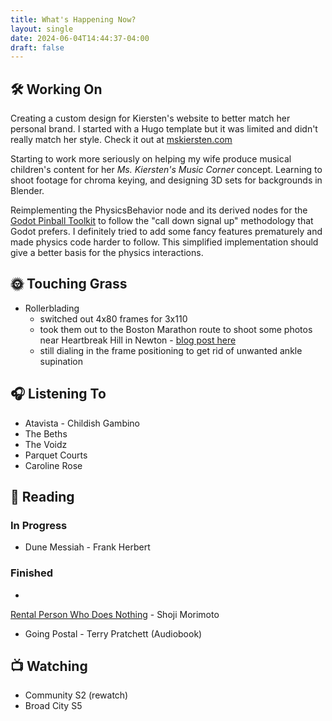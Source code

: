 ```yaml
---
title: What's Happening Now?
layout: single
date: 2024-06-04T14:44:37-04:00
draft: false
---
```

## 🛠️ Working On

Creating a custom design for Kiersten's website to better match her personal brand. I started with a Hugo template but it was limited and didn't really match her style. Check it out at [mskiersten.com](https://mskiersten.com)


Starting to work more seriously on helping my wife produce musical children's content for her _Ms. Kiersten's Music Corner_ concept. Learning to shoot footage for chroma keying, and designing 3D sets for backgrounds in Blender.

Reimplementing the PhysicsBehavior node and its derived nodes for the
[Godot Pinball Toolkit](/projects/godot_pinball) to follow the "call down signal up" methodology that Godot prefers. I definitely tried to add some fancy features prematurely and made physics code harder to follow. This simplified implementation should give a better basis for the physics interactions.

## 🌞 Touching Grass

- Rollerblading
  - switched out 4x80 frames for 3x110
  - took them out to the Boston Marathon route to shoot some photos near Heartbreak Hill in Newton - [blog post here](/posts/boston_marathon_24)
  - still dialing in the frame positioning to get rid of unwanted ankle supination

## 🎧 Listening To

- Atavista - Childish Gambino
- The Beths
- The Voidz
- Parquet Courts
- Caroline Rose

## 📖 Reading

### In Progress

- Dune Messiah - Frank Herbert

### Finished

- 
[Rental Person Who Does Nothing](https://app.thestorygraph.com/books/c7b5f7a6-586d-4a42-b7f6-7bf8256279ed) - Shoji Morimoto
- Going Postal - Terry Pratchett (Audiobook)

## 📺 Watching

- Community S2 (rewatch)
- Broad City S5





